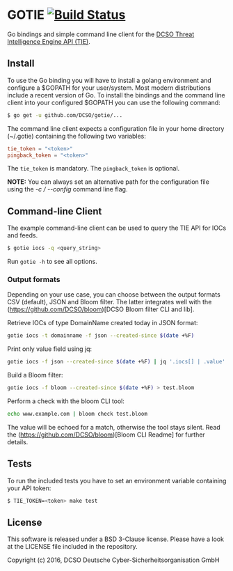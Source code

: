 GOTIE [![Build Status](https://travis-ci.org/DCSO/gotie.svg?branch=master)](https://travis-ci.org/DCSO/gotie)
=====

Go bindings and simple command line client for the
[DCSO Threat Intelligence Engine API (TIE)](https://tie.dcso.de/).

## Install

To use the Go binding you will have to install a golang environment and
configure a $GOPATH for your user/system. Most modern distributions include a
recent version of Go. To install the bindings and the command line client into
your configured $GOPATH you can use the following command:

```bash
$ go get -u github.com/DCSO/gotie/...
```

The command line client expects a configuration file in your home directory
(~/.gotie) containing the following two variables:

```toml
tie_token = "<token>"
pingback_token = "<token>"
```

The `tie_token` is mandatory.
The `pingback_token` is optional.

**NOTE:**
You can always set an alternative path for the configuration file using the
*-c / --config* command line flag.

## Command-line Client

The example command-line client can be used to query the TIE API for IOCs and
feeds.


```bash
$ gotie iocs -q <query_string>
```

Run `gotie -h` to see all options.

### Output formats

Depending on your use case, you can choose between the output formats
CSV (default), JSON and Bloom filter. The latter integrates well with the
(https://github.com/DCSO/bloom)[DCSO Bloom filter CLI and lib].


Retrieve IOCs of type DomainName created today in JSON format:
```bash
gotie iocs -t domainname -f json --created-since $(date +%F)
```

Print only value field using jq:
```bash
gotie iocs -f json --created-since $(date +%F) | jq '.iocs[] | .value'
```

Build a Bloom filter:
```bash
gotie iocs -f bloom --created-since $(date +%F) > test.bloom
```

Perform a check with the bloom CLI tool:
```bash
echo www.example.com | bloom check test.bloom
```

The value will be echoed for a match, otherwise the tool stays silent. Read
the (https://github.com/DCSO/bloom)[Bloom CLI Readme] for further details.



## Tests

To run the included tests you have to set an environment variable containing
your API token:

```bash
$ TIE_TOKEN=<token> make test
```

## License

This software is released under a BSD 3-Clause license.
Please have a look at the LICENSE file included in the repository.

Copyright (c) 2016, DCSO Deutsche Cyber-Sicherheitsorganisation GmbH
